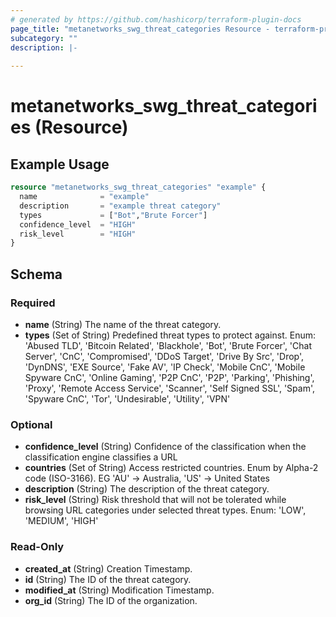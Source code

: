```yaml
---
# generated by https://github.com/hashicorp/terraform-plugin-docs
page_title: "metanetworks_swg_threat_categories Resource - terraform-provider-metanetworks"
subcategory: ""
description: |-
  
---
```


# metanetworks_swg_threat_categories (Resource)



## Example Usage

```terraform
resource "metanetworks_swg_threat_categories" "example" {
  name              = "example"
  description       = "example threat category"
  types             = ["Bot","Brute Forcer"]
  confidence_level  = "HIGH"
  risk_level        = "HIGH"
}
```

<!-- schema generated by tfplugindocs -->
## Schema

### Required

- **name** (String) The name of the threat category.
- **types** (Set of String) Predefined threat types to protect against. Enum: 'Abused TLD', 'Bitcoin Related', 'Blackhole', 'Bot', 'Brute Forcer', 'Chat Server', 'CnC', 'Compromised', 'DDoS Target', 'Drive By Src', 'Drop', 'DynDNS', 'EXE Source', 'Fake AV', 'IP Check', 'Mobile CnC', 'Mobile Spyware CnC', 'Online Gaming', 'P2P CnC', 'P2P', 'Parking', 'Phishing', 'Proxy', 'Remote Access Service', 'Scanner', 'Self Signed SSL', 'Spam', 'Spyware CnC', 'Tor', 'Undesirable', 'Utility', 'VPN'

### Optional

- **confidence_level** (String) Confidence of the classification when the classification engine classifies a URL
- **countries** (Set of String) Access restricted countries. Enum by Alpha-2 code (ISO-3166). EG 'AU' -> Australia, 'US' -> United States
- **description** (String) The description of the threat category.
- **risk_level** (String) Risk threshold that will not be tolerated while browsing URL categories under selected threat types. Enum: 'LOW', 'MEDIUM', 'HIGH'

### Read-Only

- **created_at** (String) Creation Timestamp.
- **id** (String) The ID of the threat category.
- **modified_at** (String) Modification Timestamp.
- **org_id** (String) The ID of the organization.


